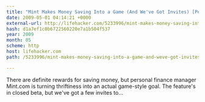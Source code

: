 ```yaml
---
title: "Mint Makes Money Saving Into a Game (And We've Got Invites) [Personal Finance]"
date: 2009-05-01 04:14:21 +0000
external-url: http://lifehacker.com/5233996/mint-makes-money-saving-into-a-game-and-weve-got-invites
hash: d1a7ef1c0b6722560220e7a1b504f537
year: 2009
month: 05
scheme: http
host: lifehacker.com
path: /5233996/mint-makes-money-saving-into-a-game-and-weve-got-invites

---
```


There are definite rewards for saving money, but personal finance manager Mint.com is turning thriftiness into an actual game-style goal. The feature's in closed beta, but we've got a few invites to...
